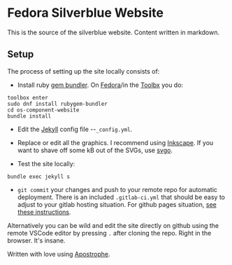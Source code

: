 # Fedora Silverblue Website

This is the source of the silverblue website. Content written in markdown. 

## Setup

The process of setting up the site locally consists of:

- Install ruby [gem bundler](https://bundler.io/). On [Fedora](https://getfedora.org/)/in the [Toolbx](https://containertoolbx.org) you do:

```
toolbox enter
sudo dnf install rubygem-bundler
cd os-component-website
bundle install
```

- Edit the [Jekyll](https://jekyllrb.com/) config file --`_config.yml`.
- Replace or edit all the graphics. I recommend using [Inkscape](https://inkscape.org). If you want to shave off some kB out of the SVGs, use [svgo](https://github.com/svg/svgo).

- Test the site locally:
```
bundle exec jekyll s
```

- `git commit` your changes and push to your remote repo for automatic deployment. There is an included `.gitlab-ci.yml` that should be easy to adjust to your gitlab hosting situation. For github pages situation, [see these instructions](https://pages.github.com/). 

Alternatively you can be wild and edit the site directly on github using the remote VSCode editor by pressing `.` after cloning the repo. Right in the browser. It's insane.

Written with love using [Apostrophe](https://flathub.org/apps/details/org.gnome.gitlab.somas.Apostrophe).
